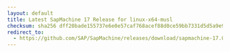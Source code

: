 ```yaml
---
layout: default
title: Latest SapMachine 17 Release for linux-x64-musl
checksum: sha256 dff20bade155737e6e0e57caf768acef88d0ce59bb7331d5d5a9e9104e005168
redirect_to:
  - https://github.com/SAP/SapMachine/releases/download/sapmachine-17.0.8/sapmachine-jre-17.0.8_linux-x64-musl_bin.tar.gz
---
```

